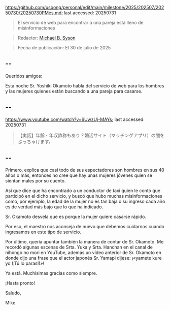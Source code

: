 https://github.com/usbong/personal/edit/main/milestone/2025/202507/20250730/20250730PMes.md; last accessed: 20250731

> El servicio de web para encontrar a una pareja está lleno de misinformaciones

> Redactor: [Michael B. Syson](https://www.linkedin.com/in/michaelsyson/)

> Fecha de publicación: El 30 de julio de 2025

## --

Queridos amigos:

Esta noche Sr. Yoshiki Okamoto habla del servicio de web para los hombres y las mujeres quienes están buscando a una pareja para casarse. 

## --

https://www.youtube.com/watch?v=6UwzUj-MAYs; last accessed: 20250731

> 【実話】年齢・年収詐称もあり？婚活サイト（マッチングアプリ）の闇をぶっちゃけます。 


## --

Primero, explica que casi todo de sus espectadores son hombres en sus 40 años o más, entonces no cree que hay unas mujeres jóvenes quien se sientan males por su cuento.

Así que dice que ha encontrado a un conductor de taxi quien le contó que participó en el dicho servicio, y buscó que hubo muchas misinformaciones como, por ejemplo, la edad de la mujer no es tan baja o su ingreso cada año es de verdad más bajo que lo que ha indicado.

Sr. Okamoto desvela que es porque la mujer quiere casarse rápido.

Por eso, el maestro nos aconseja de nuevo que debemos cuidarnos cuando ingresamos en este tipo de servicio.

Por último, quería apuntar también la manera de contar de Sr. Okamoto. Me recordó algunas escenas de Srta. Yuka y Srta. Hanchan en el canal de nihongo no mori en YouTube, además un vídeo anterior de Sr. Okamoto en donde dijo una frase que el actor japonés Sr. Yamapi dijese: ¡«yamete kure yo (¡Tú lo paras!)»!

Ya está. Muchísimas gracias como siempre.

¡Hasta pronto!

Saludo,

Mike